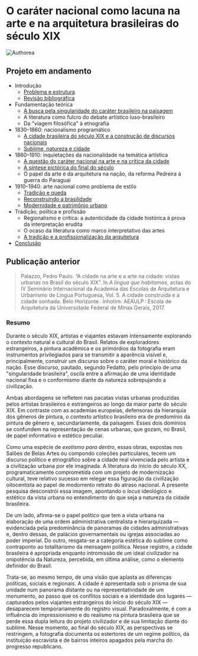 O caráter nacional como lacuna na arte e na arquitetura brasileiras do século XIX
=================================================================================

![Authorea](https://github.com/dmcpatrimonio/iconografia_urbana_19/workflows/Authorea/badge.svg)

Projeto em andamento
--------------------

- Introdução
  - [Problema e estrutura](intro.md)
  - [Revisão bibliográfica](revisao.md)
- Fundamentação teórica
  - [A busca pela singularidade do caráter brasileiro na paisagem](caracteriologia.md)
  - A literatura como fulcro do debate artístico luso-brasileiro
  - Da "viagem filosófica" à etnografia
- 1830–1860: nacionalismo programático
  - [A cidade brasileira do século XIX e a construção de discursos nacionais](vistas.md)
  - [Sublime, natureza e cidade](sublime.md)
- 1860–1910: inquietações da nacionalidade na temática artística
  - [A questão do caráter nacional na arte e na crítica da cidade](carater.md)
  - [A síntese pictórica do final do século](findesiecle.md)
  - O papel da arte e da arquitetura na nação, da reforma Pedreira à guerra do Paraguai
- 1910–1940: arte nacional como problema de estilo
  - [Tradição e queda](queda.md) <!--fall.md-->
  - [Reconstruindo a brasilidade](reconstruindo.md) <!--reconstructing.md-->
  - [Modernidade e patrimônio urbano](modernidade.md)
- Tradição, política e profissão
  - Regionalismo e crítica: a autenticidade da cidade histórica à prova da interpretação erudita
  - O ocaso da literatura como marco interpretativo das artes
  - [A tradição e a profissionalização da arquitetura](profissional.md)
- [Conclusão](conclusao.md)

Publicação anterior
-------------------

> Palazzo, Pedro Paulo. “A cidade na arte e a arte na cidade: vistas
> urbanas no Brasil do século XIX”. In *A língua que habitamos,* actas do
> IV Seminário Internacional da Academia das Escolas de Arquitetura e
> Urbanismo de Língua Portuguesa, Vol. 5. A cidade construída e a cidade
> sonhada. Belo Horizonte : Inhotim: AEAULP : Escola de Arquitetura da
> Universidade Federal de Minas Gerais, 2017.

### Resumo

Durante o século XIX, artistas e viajantes estavam intensamente
explorando o contexto natural e cultural do Brasil.
Relatos de exploradores estrangeiros, a pintura acadêmica e
os primórdios da fotografia eram instrumentos privilegiados
para se transmitir a aparência visível e,
principalmente, construir um discurso sobre
o caráter moral e histórico da nação.
Esse discurso, pautado, segundo Fedatto,
pelo princípio de uma "singularidade brasileira",
oscila entre a afirmação de uma identidade nacional fixa
e o conformismo diante da natureza sobrepujando a civilização.

Ambas abordagens se refletem nas pacatas vistas urbanas
produzidas pelos artistas brasileiros e estrangeiros ao longo
da maior parte do século XIX.
Em contraste com as academias europeias,
defensoras da hierarquia dos gêneros de pintura,
o contexto artístico brasileiro era de predomínio
da pintura de gênero e, secundariamente, da paisagem.
Esses dois domínios se confundem na representação de cenas urbanas,
que gozam, no Brasil, de papel informativo e estético peculiar.

Como uma espécie de *exotismo para dentro*, essas obras,
expostas nos Salões de Belas Artes ou compondo coleções particulares,
tecem um discurso político e etnográfico sobre
a cidade real vivenciada pelo artista e a civilização urbana por ele imaginada.
A literatura do início do século XX, programaticamente comprometida com
um projeto de modernização cultural, teve relativo sucesso em
relegar essa figuração da civilização oitocentista ao papel de
modorrento retrato do atraso nacional.
A presente pesquisa desconstrói essa imagem,
apontando o *locus* ideológico e estético da vista urbana
no entendimento do que seja a natureza da cidade brasileira.

De um lado, afirma-se o papel político que tem a vista urbana
na elaboração de uma ordem administrativa centralista
e hierarquizada — evidenciada pela predominância de panoramas
de cidades administrativas e, dentro dessas,
de palácios governamentais ou igrejas associadas ao poder imperial.
Do outro, resgata-se a categoria estética do sublime 
como contraponto ao totalitarismo da mensagem política.
Nesse registro, a cidade brasileira é apropriada enquanto
intromissão de um ideal civilizador na onipotência da Natureza,
percebida, em última análise, como o elemento definidor do Brasil.

Trata-se, ao mesmo tempo, de uma visão que aplasta as diferenças
políticas, sociais e regionais.
A cidade é apresentada sob o prisma de sua unidade num panorama distante
ou na representatividade de um monumento, ao passo que
os conflitos sociais e a identidade dos lugares
— capturados pelos viajantes estrangeiros do início do século XIX —
desaparecem temporariamente do registro visual.
Paradoxalmente, é com a influência do impressionismo e do realismo
na pintura brasileira que se perde essa dupla leitura
do projeto civilizador e de sua limitação diante do sublime.
Nesse momento, ao final do século XIX, as perspectivas se restringem,
a fotografia documenta os estertores de um regime político,
da instituição escravista e de bairros inteiros apagados pela
marcha do progresso republicano.

